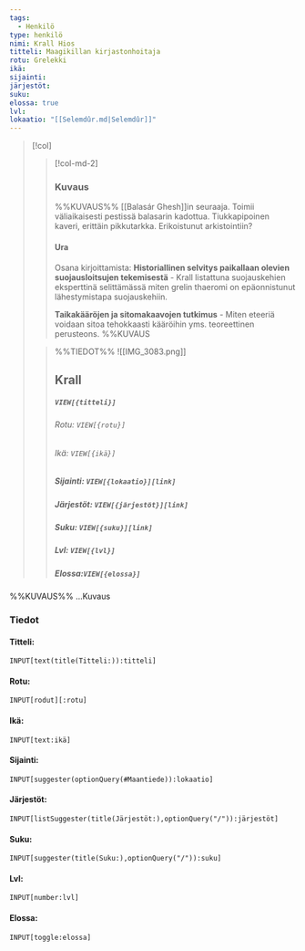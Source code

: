 ```yaml
---
tags:
  - Henkilö
type: henkilö
nimi: Krall Hios
titteli: Maagikillan kirjastonhoitaja
rotu: Grelekki
ikä: 
sijainti: 
järjestöt: 
suku: 
elossa: true
lvl: 
lokaatio: "[[Selemdûr.md|Selemdûr]]"
---
```


>[!col]
>>[!col-md-2]
>>### Kuvaus
>>%%KUVAUS%%
>>[[Balasár Ghesh]]in seuraaja. Toimii väliaikaisesti pestissä balasarin kadottua.
>>Tiukkapipoinen kaveri, erittäin pikkutarkka. Erikoistunut arkistointiin?
>>#### Ura
>>Osana kirjoittamista: 
>>**Historiallinen selvitys paikallaan olevien suojausloitsujen tekemisestä** - Krall listattuna suojauskehien eksperttinä selittämässä miten grelin thaeromi on epäonnistunut lähestymistapa suojauskehiin.
>>
>>**Taikakääröjen ja sitomakaavojen tutkimus** - Miten eteeriä voidaan sitoa tehokkaasti kääröihin yms. teoreettinen perusteons.
>>%%KUVAUS
>
>>%%TIEDOT%%
>>![[IMG_3083.png]]
>> ## Krall
>>##### *`VIEW[{titteli}]`*
>>###### Rotu: `VIEW[{rotu}]`
>>###### Ikä: `VIEW[{ikä}]`
>>##### Sijainti: `VIEW[{lokaatio}][link]`
>>##### Järjestöt: `VIEW[{järjestöt}][link]`
>>##### Suku: `VIEW[{suku}][link]`
>>##### Lvl: `VIEW[{lvl}]`
>>##### Elossa:`VIEW[{elossa}]`

%%KUVAUS%%
...Kuvaus


### Tiedot
#### Titteli: 
`INPUT[text(title(Titteli:)):titteli]`
#### Rotu:
`INPUT[rodut][:rotu]`
#### Ikä:
`INPUT[text:ikä]`
#### Sijainti:
`INPUT[suggester(optionQuery(#Maantiede)):lokaatio]`
#### Järjestöt:
```meta-bind
INPUT[listSuggester(title(Järjestöt:),optionQuery("/")):järjestöt]
```
#### Suku:
`INPUT[suggester(title(Suku:),optionQuery("/")):suku]`
#### Lvl:
`INPUT[number:lvl]`
#### Elossa:
`INPUT[toggle:elossa]`







